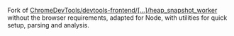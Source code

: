 Fork of [ChromeDevTools/devtools-frontend/[...]/heap_snapshot_worker](https://github.com/ChromeDevTools/devtools-frontend/blob/dd60dc9c8add93357dcffcfc3e2a9e5a31864413/front_end/entrypoints/heap_snapshot_worker) without the browser requirements, adapted for Node, with utilities for quick setup, parsing and analysis.
